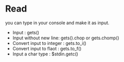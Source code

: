 # Read
you can type in your console and make it as input.
-	Input  : gets()
-	Input without new line: gets().chop or gets.chomp()
-	Convert input to integer : gets.to_i()
-	Convert input to flaot : gets.to_f()
- Input a char type : $stdin.getc()
